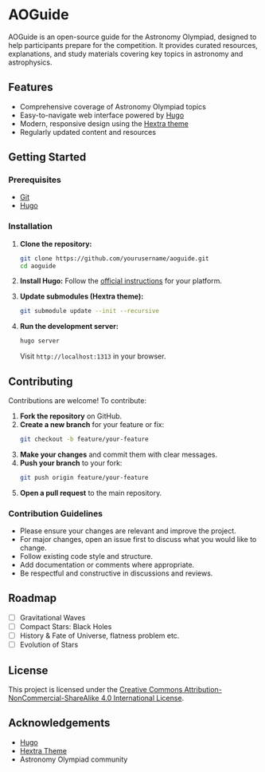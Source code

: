 # AOGuide

AOGuide is an open-source guide for the Astronomy Olympiad, designed to help participants prepare for the competition. It provides curated resources, explanations, and study materials covering key topics in astronomy and astrophysics.

## Features

- Comprehensive coverage of Astronomy Olympiad topics
- Easy-to-navigate web interface powered by [Hugo](https://gohugo.io/)
- Modern, responsive design using the [Hextra theme](https://github.com/imfing/hextra)
- Regularly updated content and resources

## Getting Started

### Prerequisites

- [Git](https://git-scm.com/)
- [Hugo](https://gohugo.io/getting-started/installing/)

### Installation

1. **Clone the repository:**
   ```sh
   git clone https://github.com/yourusername/aoguide.git
   cd aoguide
   ```

2. **Install Hugo:**
   Follow the [official instructions](https://gohugo.io/getting-started/installing/) for your platform.

3. **Update submodules (Hextra theme):**
   ```sh
   git submodule update --init --recursive
   ```

4. **Run the development server:**
   ```sh
   hugo server
   ```
   Visit `http://localhost:1313` in your browser.

## Contributing

Contributions are welcome! To contribute:

1. **Fork the repository** on GitHub.
2. **Create a new branch** for your feature or fix:
   ```sh
   git checkout -b feature/your-feature
   ```
3. **Make your changes** and commit them with clear messages.
4. **Push your branch** to your fork:
   ```sh
   git push origin feature/your-feature
   ```
5. **Open a pull request** to the main repository.

### Contribution Guidelines

- Please ensure your changes are relevant and improve the project.
- For major changes, open an issue first to discuss what you would like to change.
- Follow existing code style and structure.
- Add documentation or comments where appropriate.
- Be respectful and constructive in discussions and reviews.

## Roadmap

- [ ] Gravitational Waves
- [ ] Compact Stars: Black Holes
- [ ] History & Fate of Universe, flatness problem etc.
- [ ] Evolution of Stars

## License

This project is licensed under the [Creative Commons Attribution-NonCommercial-ShareAlike 4.0 International License](https://creativecommons.org/licenses/by-nc-sa/4.0/).

## Acknowledgements

- [Hugo](https://gohugo.io/)
- [Hextra Theme](https://github.com/imfing/hextra)
- Astronomy Olympiad community

